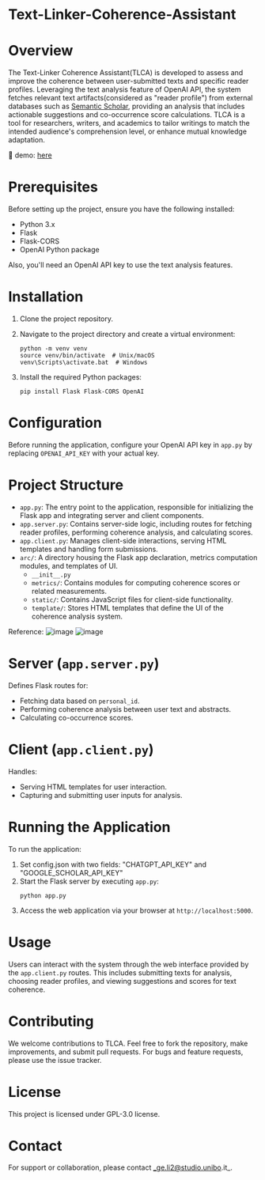 # Text-Linker-Coherence-Assistant


# Overview

The Text-Linker Coherence Assistant(TLCA) is developed to assess and improve the coherence between user-submitted texts and specific reader profiles. Leveraging the text analysis feature of OpenAI API, the system fetches relevant text artifacts(considered as "reader profile") from external databases such as [Semantic Scholar](https://www.semanticscholar.org/), providing an analysis that includes actionable suggestions and co-occurrence score calculations. 
TLCA is a tool for researchers, writers, and academics to tailor writings to match the intended audience's comprehension level, or enhance mutual knowledge adaptation.

👀 demo: [here](https://loom.com/share/folder/419e9f272b214d15a0823a5fdda41f14)

# Prerequisites

Before setting up the project, ensure you have the following installed:
- Python 3.x
- Flask
- Flask-CORS
- OpenAI Python package

Also, you'll need an OpenAI API key to use the text analysis features.

# Installation

1. Clone the project repository.
2. Navigate to the project directory and create a virtual environment:

   ```
   python -m venv venv
   source venv/bin/activate  # Unix/macOS
   venv\Scripts\activate.bat  # Windows

4. Install the required Python packages:
   ```
   pip install Flask Flask-CORS OpenAI

# Configuration

Before running the application, configure your OpenAI API key in `app.py` by replacing `OPENAI_API_KEY` with your actual key.

# Project Structure

- `app.py`: The entry point to the application, responsible for initializing the Flask app and integrating server and client components.
- `app.server.py`: Contains server-side logic, including routes for fetching reader profiles, performing coherence analysis, and calculating scores.
- `app.client.py`: Manages client-side interactions, serving HTML templates and handling form submissions.
- `arc/`: A directory housing the Flask app declaration, metrics computation modules, and templates of UI.
  - `__init__.py`
  - `metrics/`: Contains modules for computing coherence scores or related measurements.
  - `static/`: Contains JavaScript files for client-side functionality.
  - `template/`: Stores HTML templates that define the UI of the coherence analysis system.
 
Reference: 
![image](https://github.com/Interactions-HSG/Text-Linker-Coherence-Assistant/assets/49511520/dcc7bc67-2278-41f2-b68d-0b6371862942)
![image](https://github.com/Interactions-HSG/Text-Linker-Coherence-Assistant/assets/49511520/9decee15-932c-41ba-bdeb-bdb454b94185)


# Server (`app.server.py`)

Defines Flask routes for:
- Fetching data based on `personal_id`.
- Performing coherence analysis between user text and abstracts.
- Calculating co-occurrence scores.

# Client (`app.client.py`)

Handles:
- Serving HTML templates for user interaction.
- Capturing and submitting user inputs for analysis.

# Running the Application

To run the application:

1. Set config.json with two fields: "CHATGPT_API_KEY" and "GOOGLE_SCHOLAR_API_KEY"
2. Start the Flask server by executing `app.py`:
   ```
   python app.py

3. Access the web application via your browser at `http://localhost:5000`.

# Usage

Users can interact with the system through the web interface provided by the `app.client.py` routes. This includes submitting texts for analysis, choosing reader profiles, and viewing suggestions and scores for text coherence.

# Contributing

We welcome contributions to TLCA. Feel free to fork the repository, make improvements, and submit pull requests. For bugs and feature requests, please use the issue tracker.

# License

This project is licensed under GPL-3.0 license.

# Contact

For support or collaboration, please contact _ge.li2@studio.unibo.it_.

